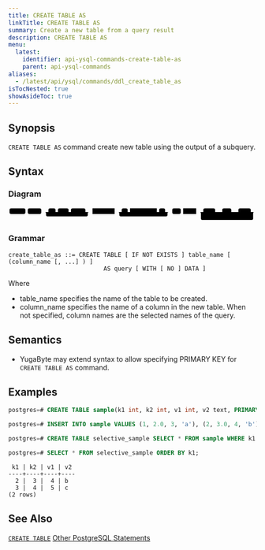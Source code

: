 ```yaml
---
title: CREATE TABLE AS
linkTitle: CREATE TABLE AS
summary: Create a new table from a query result
description: CREATE TABLE AS
menu:
  latest:
    identifier: api-ysql-commands-create-table-as
    parent: api-ysql-commands
aliases:
  - /latest/api/ysql/commands/ddl_create_table_as
isTocNested: true
showAsideToc: true
---
```


## Synopsis

`CREATE TABLE AS` command create new table using the output of a subquery.

## Syntax

### Diagram 

<svg class="rrdiagram" version="1.1" xmlns:xlink="http://www.w3.org/1999/xlink" xmlns="http://www.w3.org/2000/svg" width="1047" height="64" viewbox="0 0 1047 64"><path class="connector" d="M0 21h5m67 0h10m57 0h30m30 0h10m45 0h10m61 0h20m-191 0q5 0 5 5v8q0 5 5 5h166q5 0 5-5v-8q0-5 5-5m5 0h10m93 0h30m25 0h10m113 0h10m25 0h20m-218 0q5 0 5 5v8q0 5 5 5h193q5 0 5-5v-8q0-5 5-5m5 0h10m36 0h10m55 0h30m50 0h30m38 0h20m-73 0q5 0 5 5v8q0 5 5 5h48q5 0 5-5v-8q0-5 5-5m5 0h10m52 0h20m-235 0q5 0 5 5v23q0 5 5 5h210q5 0 5-5v-23q0-5 5-5m5 0h5"/><rect class="literal" x="5" y="5" width="67" height="24" rx="7"/><text class="text" x="15" y="21">CREATE</text><rect class="literal" x="82" y="5" width="57" height="24" rx="7"/><text class="text" x="92" y="21">TABLE</text><rect class="literal" x="169" y="5" width="30" height="24" rx="7"/><text class="text" x="179" y="21">IF</text><rect class="literal" x="209" y="5" width="45" height="24" rx="7"/><text class="text" x="219" y="21">NOT</text><rect class="literal" x="264" y="5" width="61" height="24" rx="7"/><text class="text" x="274" y="21">EXISTS</text><a xlink:href="../grammar_diagrams#table-name"><rect class="rule" x="355" y="5" width="93" height="24"/><text class="text" x="365" y="21">table_name</text></a><rect class="literal" x="478" y="5" width="25" height="24" rx="7"/><text class="text" x="488" y="21">(</text><a xlink:href="../grammar_diagrams#column-names"><rect class="rule" x="513" y="5" width="113" height="24"/><text class="text" x="523" y="21">column_names</text></a><rect class="literal" x="636" y="5" width="25" height="24" rx="7"/><text class="text" x="646" y="21">)</text><rect class="literal" x="691" y="5" width="36" height="24" rx="7"/><text class="text" x="701" y="21">AS</text><a xlink:href="../grammar_diagrams#query"><rect class="rule" x="737" y="5" width="55" height="24"/><text class="text" x="747" y="21">query</text></a><rect class="literal" x="822" y="5" width="50" height="24" rx="7"/><text class="text" x="832" y="21">WITH</text><rect class="literal" x="902" y="5" width="38" height="24" rx="7"/><text class="text" x="912" y="21">NO</text><rect class="literal" x="970" y="5" width="52" height="24" rx="7"/><text class="text" x="980" y="21">DATA</text></svg>

### Grammar
```
create_table_as ::= CREATE TABLE [ IF NOT EXISTS ] table_name [ (column_name [, ...] ) ]
                           AS query [ WITH [ NO ] DATA ]
```

Where
- table_name specifies the name of the table to be created.
- column_name specifies the name of a column in the new table. When not specified, column names are the selected names of the query.

## Semantics

- YugaByte may extend syntax to allow specifying PRIMARY KEY for `CREATE TABLE AS` command.

## Examples
```sql
postgres=# CREATE TABLE sample(k1 int, k2 int, v1 int, v2 text, PRIMARY KEY (k1, k2));
```

```sql
postgres=# INSERT INTO sample VALUES (1, 2.0, 3, 'a'), (2, 3.0, 4, 'b'), (3, 4.0, 5, 'c');
```

```sql
postgres=# CREATE TABLE selective_sample SELECT * FROM sample WHERE k1 > 1;
```

```sql
postgres=# SELECT * FROM selective_sample ORDER BY k1;
```

```
 k1 | k2 | v1 | v2
----+----+----+----
  2 |  3 |  4 | b
  3 |  4 |  5 | c
(2 rows)
```

## See Also
[`CREATE TABLE`](../dml_create_table)
[Other PostgreSQL Statements](..)
